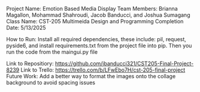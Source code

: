 Project Name: Emotion Based Media Display
Team Members: Brianna Magallon, Mohammad Shahroudi, Jacob Banducci, and Joshua Sumagang
Class Name: CST-205 Multimeida Design and Programming
Completion Date: 5/13/2025

How to Run:
Install all required dependencies, these include: pil, request, pyside6, and install requirements.txt from the project file into pip.
Then you run the code from the maingui.py file

Link to Repositiory: https://github.com/jbanducci321/CST205-Final-Project-8239
Link to Trello: https://trello.com/b/LFwEbo7H/cst-205-final-project
Future Work: 
Add a better way to format the images onto the collage background to avoid spacing issues